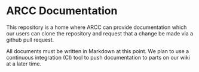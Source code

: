 # ARCC Documentation

This repository is a home where ARCC can provide documentation which our users
can clone the repository and request that a change be made via a github pull
request. 


All documents must be written in Markdown at this point. We plan to use a 
continuous integration (CI) tool to push documentation to parts on our wiki at
a later time.
